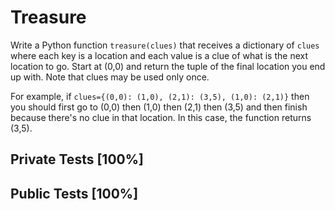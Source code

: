 # Treasure

Write a Python function `treasure(clues)` that receives a dictionary of `clues` where each key is a location and each value is a clue of what is the next location to go. Start at (0,0) and return the tuple of the final location you end up with. Note that clues may be used only once.


For example, if `clues={(0,0): (1,0), (2,1): (3,5), (1,0): (2,1)}` then you should first go to (0,0) then (1,0) then (2,1) then (3,5) and then finish because there's no clue in that location. In this case, the function returns (3,5).



## Private Tests [100%]

## Public Tests [100%]
